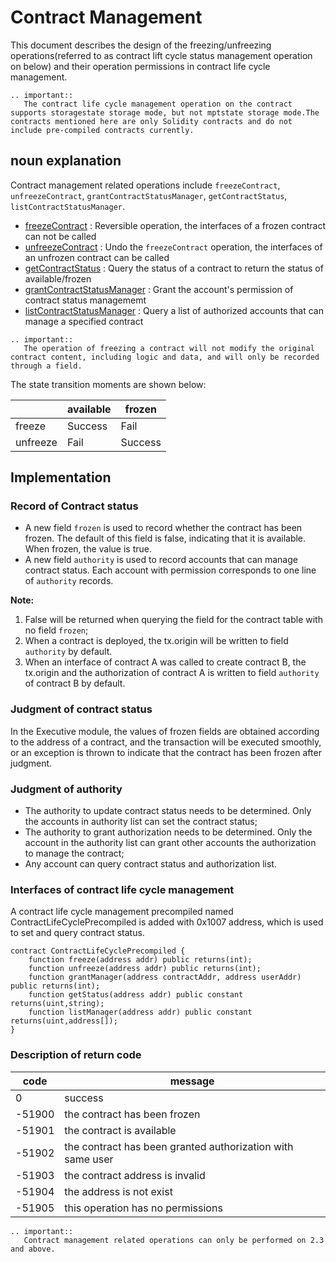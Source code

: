 # Contract Management

This document describes the design of the freezing/unfreezing operations(referred to as contract lift cycle status management operation on below) and their operation permissions in contract life cycle management.

```eval_rst
.. important::
   The contract life cycle management operation on the contract supports storagestate storage mode, but not mptstate storage mode.The contracts mentioned here are only Solidity contracts and do not include pre-compiled contracts currently.
```

## noun explanation

Contract management related operations include `freezeContract`, `unfreezeContract`, `grantContractStatusManager`, `getContractStatus`, `listContractStatusManager`.

- [freezeContract](../../manual/console.html#freezecontract) : Reversible operation, the interfaces of a frozen contract can not be called
- [unfreezeContract](../../manual/console.html#unfreezecontract) : Undo the `freezeContract` operation, the interfaces of an unfrozen contract can be called
- [getContractStatus](../../manual/console.html#getcontractstatus) : Query the status of a contract to return the status of available/frozen
- [grantContractStatusManager](../../manual/console.html#grantcontractstatusmanager) : Grant the account's permission of contract status managememt
- [listContractStatusManager](../../manual/console.html#listcontractstatusmanager) : Query a list of authorized accounts that can manage a specified contract

```eval_rst
.. important::
   The operation of freezing a contract will not modify the original contract content, including logic and data, and will only be recorded through a field.
```

The state transition moments are shown below:

|          | available | frozen  |
| -------- | --------- | ------- |
| freeze   | Success   | Fail    |
| unfreeze | Fail      | Success |

## Implementation

### Record of Contract status

- A new field `frozen` is used to record whether the contract has been frozen. The default of this field is false, indicating that it is available. When frozen, the value is true.
- A new field `authority` is used to record accounts that can manage contract status. Each account with permission corresponds to one line of `authority` records.

**Note:**

1. False will be returned when querying the field for the contract table with no field `frozen`;
2. When a contract is deployed, the tx.origin will be written to field `authority` by default.
3. When an interface of contract A was called to create contract B, the tx.origin and the authorization of contract A is written to field `authority` of contract B by default.

### Judgment of contract status

In the Executive module, the values of frozen fields are obtained according to the address of a contract, and the transaction will be executed smoothly, or an exception is thrown to indicate that the contract has been frozen after judgment.

### Judgment of authority

- The authority to update contract status needs to be determined. Only the accounts in authority list can set the contract status;
- The authority to grant authorization needs to be determined. Only the account in the authority list can grant other accounts the authorization to manage the contract;
- Any account can query contract status and authorization list.

### Interfaces of contract life cycle management

A contract life cycle management precompiled named ContractLifeCyclePrecompiled is added with 0x1007 address, which is used to set and query contract status.

```text
contract ContractLifeCyclePrecompiled {
    function freeze(address addr) public returns(int);
    function unfreeze(address addr) public returns(int);
    function grantManager(address contractAddr, address userAddr) public returns(int);
    function getStatus(address addr) public constant returns(uint,string);
    function listManager(address addr) public constant returns(uint,address[]);
}
```

### Description of return code

| code   | message                                                    |
| ------ | ---------------------------------------------------------- |
| 0      | success                                                    |
| -51900 | the contract has been frozen                               |
| -51901 | the contract is available                                  |
| -51902 | the contract has been granted authorization with same user |
| -51903 | the contract address is invalid                            |
| -51904 | the address is not exist                                   |
| -51905 | this operation has no permissions                          |

```eval_rst
.. important::
   Contract management related operations can only be performed on 2.3 and above.
```
